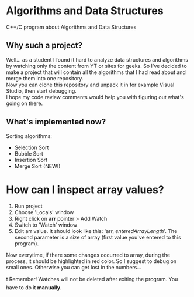 # Algorithms and Data Structures
C++/C program about Algorithms and Data Structures

## Why such a project?
Well... as a student I found it hard to analyze data structures and algorithms by watching only the content from YT or sites for geeks.
So I've decided to make a project that will contain all the algorithms that I had read about and merge them into one repository.<br/>
Now you can clone this repository and unpack it in for example Visual Studio, then start debugging.<br/>
I hope my code review comments would help you with figuring out what's going on there.

## What's implemented now?
Sorting algorithms:
- Selection Sort
- Bubble Sort
- Insertion Sort
- Merge Sort (NEW!)

# How can I inspect array values?
1. Run project
2. Choose 'Locals' window
3. Right click on **arr** pointer > Add Watch
4. Switch to 'Watch' window
5. Edit arr value. It should look like this: 'arr, *enteredArrayLength*'. The second parameter is a size of array (first value you've entered to this program).

Now everytime, if there some changes occurred to array, during the process, it should be highlighted in red color. So I suggest to debug on small ones. Otherwise you can get lost in the numbers...

:heavy_exclamation_mark: Remember! Watches will not be deleted after exiting the program. You have to do it **manually**.
